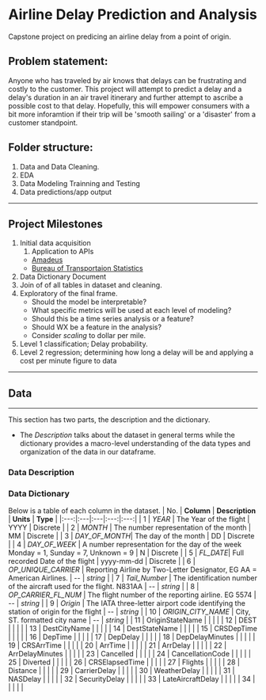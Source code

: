 # Airline Delay Prediction and Analysis
 Capstone project on predicing an airline delay from a point of origin. 
 
 ## Problem statement:
 Anyone who has traveled by air knows that delays can be frustrating and costly to the customer. 
 This project will attempt to predict a delay and a delay's duration in an air travel itinerary and further attempt to ascribe a possible cost to that delay. 
 Hopefully, this will empower consumers with a bit more inforamtion if their trip will be 'smooth sailing' or a 'disaster' from a customer standpoint. 

## Folder structure:
1. Data and Data Cleaning. 
2. EDA
3. Data Modeling Trainning and Testing
4. Data predictions/app output
---
## Project Milestones
1. Initial data acquisition
    1. Application to APIs
    - [Amadeus](https://developers.amadeus.com/self-service/category/air)
    - [Bureau of Transportaion Statistics](https://www.transtats.bts.gov/DL_SelectFields.asp?gnoyr_VQ=FGJ)
2. Data Dictionary Document
3. Join of of all tables in dataset and cleaning.
4. Exploratory of the final frame.
    - Should the model be interpretable? 
    - What specific metrics will be used at each level of modeling?
    - Should this be a time series analysis or a feature?
    - Should WX be a feature in the analysis?
    - Consider *scaling* to dollar per mile.
5. Level 1 classification; Delay probability. 
6. Level 2 regression; determining how long a delay will be and applying a cost per minute figure to data
---
## Data
---
This section has two parts, the description and the dictionary. 
- The _Description_ talks about the dataset in general terms while the dictionary provides a macro-level understanding of the data types and organization of the data in our dataframe. 
### Data Description


### Data Dictionary
Below is a table of each column in the dataset. 
| No.  | **Column** | **Description**  | **Units**  | **Type**  |
|:---:|:---|:---|:---:|:---:|
| 1  | _YEAR_   | The Year of the flight   | YYYY  | Discrete  |
| 2 |  _MONTH_ | The number representation of the month  | MM  |  Discrete |
| 3  | _DAY_OF_MONTH_| The day of the month  | DD  | Discrete  |
| 4  | _DAY_OF_WEEK_  | A number representation for the day of the week Monday = 1, Sunday = 7, Unknown = 9 | N  | Discrete  |
| 5  | _FL_DATE_| Full recorded Date of the flight  | yyyy-mm-dd  | Discrete  |
| 6  | _OP_UNIQUE_CARRIER_ | Reporting Airline by Two-Letter Designator, EG AA = American Airlines.   | --  | _string_   |
| 7  | _Tail_Number_  | The identification number of the aircraft used for the flight. N831AA | --  | _string_  |
| 8  | _OP_CARRIER_FL_NUM_ |  The flight number of the reporting airline. EG 5574  | --  | _string_  |
| 9  | _Origin_   | The IATA three-letter airport code identifying the station of origin for the flight | --  | _string_  |
| 10  | _ORIGIN_CITY_NAME_ | City, ST. formatted city name  | --  | _string_  |
| 11  | OriginStateName  |   |   |   |
| 12  | DEST  |   |   |   |
| 13  | DestCityName  |   |   |   |
| 14  | DestStateName  |   |   |   |
| 15  | CRSDepTime  |   |   |   |
| 16  | DepTime  |   |   |   |
| 17  | DepDelay  |   |   |   |
| 18  | DepDelayMinutes  |   |   |   |
| 19  | CRSArrTime  |   |   |   |
| 20  | ArrTime  |   |   |   |
| 21  | ArrDelay  |   |   |   |
| 22  | ArrDelayMinutes  |   |   |   |
| 23  | Cancelled  |   |   |   |
| 24  | CancellationCode  |   |   |   |
| 25  | Diverted  |   |   |   |
| 26  | CRSElapsedTime  |   |   |   |
| 27  | Flights  |   |   |   |
| 28  | Distance  |   |   |   |
| 29  | CarrierDelay  |   |   |   |
| 30  | WeatherDelay  |   |   |   |
| 31  | NASDelay  |   |   |   |
| 32  | SecurityDelay  |   |   |   |
| 33  | LateAircraftDelay  |   |   |   |
| 34  |   |   |   |   |
